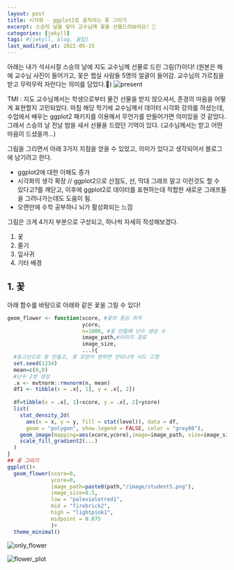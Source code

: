 ```yaml
---
layout: post
title: 시각화 - ggplot2로 움직이는 꽃 그리기 
excerpt: 스승의 날을 맞아 교수님께 꽃을 선물드려보아요! 🌺
categories: [jekyll]
tags: #[jekyll, blog, 꿀팁]
last_modified_at: 2022-05-15
---
```

아래는 내가 석사시절 스승의 날에 지도 교수님께 선물로 드린 그림(?)이다!
(원본은 해에 교수님 사진이 들어가고, 꽃은 랩실 사람들 5명의 얼굴이 들어감. 교수님의 가르침을 받고 무럭무럭 자란다는 의미를 담았다.🌱)
![present](https://user-images.githubusercontent.com/47768004/168469324-8cc6e17e-b0ae-4647-bd85-2c06e142715b.gif)

TMI : 지도 교수님께서는 학생으로부터 물건 선물을 받지 않으셔서, 존경의 마음을 어떻게 표현할지 고민되었다. 마침 해당 학기에 교수님께서 데이터 시각화 강의를 하셨는데, 수업에서 배우는 ggplot2 패키지를 이용해서 무언가를 만들어가면 의미있을 것 같았다. 그래서 스승의 날 전날 밤을 새서 선물을 드렸던 기억이 있다. (교수님께서는 받고 어떤 마음이 드셨을까...)

그림을 그리면서 아래 3가지 지점을 얻을 수 있었고, 의미가 있다고 생각되어서 블로그에 남기려고 한다. 

- ggplot2에 대한 이해도 증가 
- 시각화의 생각 확장 // ggplot2으로 산점도, 선, 막대 그래프 말고 이런것도 할 수 있다고?를 깨닫고, 이후에 ggplot2로 데이터를 표현하는데 적합한 새로운 그래프들을 그려나가는데도 도움이 됨.
- 오랜만에 수학 공부하니 뇌가 활성화되는 느낌 

그림은 크게 4가지 부분으로 구성되고, 하나씩 자세히 작성해보겠다. 
1. 꽃 
2. 줄기 
3. 잎사귀
4. 기타 배경 

## 1. 꽃 

아래 함수를 바탕으로 아래와 같은 꽃을 그릴 수 있다! 
```R
geom_flower <- function(xcore, #꽃의 중심 위치 
                        ycore,
                        n=1000, #꽃 만들때 난수 생성 수  
                        image_path,#이미지 경로 
                        image_size,
                        ...){
  #등고선으로 꽃 만들고, 꽃 모양이 변하면 안되니까 시드 고정 
  set.seed(1234) 
  mean=c(0,0)
  #난수 2쌍 생성
  .x <- mvtnorm::rmvnorm(n, mean) 
  df1 <- tibble(x = .x[, 1], y = .x[, 2])
  
  df=tibble(x = .x[, 1]+xcore, y = .x[, 2]+ycore)
  list(
    stat_density_2d(
      aes(x = x, y = y, fill = stat(level)), data = df, 
      geom = "polygon", show.legend = FALSE, color = "grey80"),
    geom_image(mapping=aes(xcore,ycore),image=image_path, size=image_size),
    scale_fill_gradient2(...)
  )
}
## 꽃 그리기 
ggplot()+
  geom_flower(xcore=0,
              ycore=0,
              image_path=paste0(path,"/image/student5.png"),
              image_size=0.5,
              low = "palevioletred1", 
              mid = "firebrick2", 
              high = "lightpink1",
              midpoint = 0.075
              )+
  theme_minimal()
```
![only_flower](https://user-images.githubusercontent.com/47768004/168469859-fd3e0217-6e74-4493-803d-7c684fa757f5.png)

![flower_plot](https://user-images.githubusercontent.com/47768004/168469861-a1311ff9-f6f3-40eb-af13-d5833e02dee0.png)



